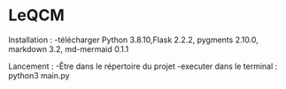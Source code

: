 # LeQCM
Installation  :
-télécharger Python 3.8.10,Flask 2.2.2, pygments 2.10.0, markdown 3.2, md-mermaid 0.1.1

Lancement :
-Être dans le répertoire du projet
-executer dans le terminal : python3 main.py

